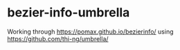 # bezier-info-umbrella

Working through https://pomax.github.io/bezierinfo/ using https://github.com/thi-ng/umbrella/

